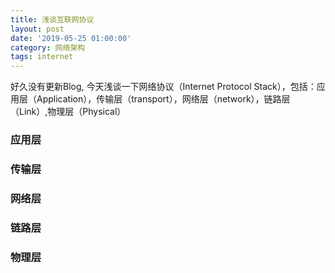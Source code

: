 ```yaml
---
title: 浅谈互联网协议
layout: post
date: '2019-05-25 01:00:00'
category: 网络架构
tags: internet
---
```


好久没有更新Blog, 今天浅谈一下网络协议（Internet Protocol Stack），包括：应用层（Application），传输层（transport），网络层（network），链路层（Link）,物理层（Physical）


### 应用层




### 传输层


### 网络层


### 链路层



### 物理层